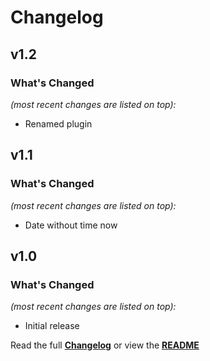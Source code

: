 # Changelog


## v1.2

### What's Changed

_(most recent changes are listed on top):_
- Renamed plugin


## v1.1

### What's Changed

_(most recent changes are listed on top):_
- Date without time now


## v1.0

### What's Changed

_(most recent changes are listed on top):_
- Initial release


Read the full [**Changelog**](../master/changelog.md "See changes") or view the [**README**](../master/README.md "View README")
